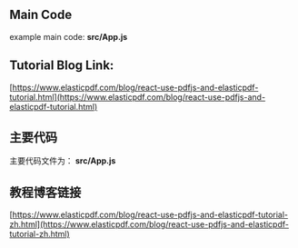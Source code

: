 ## Main Code     
example main code: **src/App.js**            

## Tutorial Blog Link:           
[https://www.elasticpdf.com/blog/react-use-pdfjs-and-elasticpdf-tutorial.html](https://www.elasticpdf.com/blog/react-use-pdfjs-and-elasticpdf-tutorial.html)      

## 主要代码                   
主要代码文件为： **src/App.js**       


## 教程博客链接
[https://www.elasticpdf.com/blog/react-use-pdfjs-and-elasticpdf-tutorial-zh.html](https://www.elasticpdf.com/blog/react-use-pdfjs-and-elasticpdf-tutorial-zh.html)

